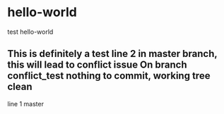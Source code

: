 # hello-world
test hello-world

This is definitely a test
line 2 in master branch, this will lead to conflict issue
On branch conflict_test
nothing to commit, working tree clean
---------------
line 1 master
